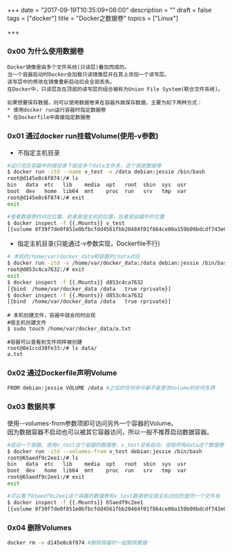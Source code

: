 +++
date = "2017-09-19T10:35:09+08:00"
description = ""
draft = false
tags = ["docker"]
title = "Docker之数据卷"
topics = ["Linux"]

+++

### 0x00 为什么使用数据卷
```
Docker镜像是由多个文件系统(只读层)叠加而成的。
当一个容器启动时Docker会加载只读镜像层并在其上添加一个读写层。
读写层中的修改在镜像重新启动后会全部丢失。
在Docker中，只读层及在顶部的读写层的组合被称为Union File System(联合文件系统)。

如果想要保存数据，则可以使用数据卷来在容器外面保存数据，主要为如下两种方式：
* 使用docker run运行容器时指定数据卷
* 在Dockerfile中直接指定数据卷
```

### 0x01 通过docker run挂载Volume(使用-v参数)
* 不指定主机目录

```bash
#运行完后容器中的根目录下就会多个data文件夹，这个就是数据卷
$ docker run -itd --name v_test -v /data debian:jessie /bin/bash
root@d145e8c6f874:/# ls
bin   data  etc   lib    media  opt   root  sbin  sys  usr
boot  dev   home  lib64  mnt    proc  run   srv   tmp  var
root@d145e8c6f874:/# exit
exit

#查看数据卷的对应位置，前者是宿主机的位置，后者是容器中的位置
$ docker inspect -f {{.Mounts}} v_test
[{volume 8f39f7de0f851e0bfbcfdd4561fbb20484f01f864ce00a159b09bdcdf743e068 /var/lib/docker/volumes/8f39f7de0f851e0bfbcfdd4561fbb20484f01f864ce00a159b09bdcdf743e068/_data /data local  true }]
```

* 指定主机目录(只能通过-v参数实现，Dockerfile不行)

```bash
# 本机的/home/var/docker_data和容器的/data对应
$ docker run -itd -v /home/var/docker_data:/data debian:jessie /bin/bash
root@d853c4ca7632:/# exit
exit
$ docker inspect -f {{.Mounts}} d853c4ca7632
[{bind  /home/var/docker_data /data   true rprivate}]
$ docker inspect -f {{.Mounts}} d853c4ca7632
[{bind  /home/var/docker_data /data   true rprivate}]
```

```
# 本机创建文件，容器中就会同时出现
#宿主机创建文件
$ sudo touch /home/var/docker_data/a.txt

#容器可以查看到文件同样被创建
root@8e1ccd30fe33:/# ls data/
a.txt
```

### 0x02 通过Dockerfile声明Volume
```bash
FROM debian:jessie VOLUME /data #之后的任何命令都不能更改Volume的任何东西
```

### 0x03 数据共享
使用--volumes-from参数项即可访问另外一个容器的Volume。  
因为数据容器不启动也可以被其它容器访问，所以一般不推荐启动数据容器。
```bash
#启动一个容器，使用v_test这个容器的数据卷，v_test没有启动，但依然有data这个数据卷
$ docker run -itd --volumes-from v_test debian:jessie /bin/bash
root@65aedf9c2ee1:/# ls
bin   data  etc   lib    media  opt   root  sbin  sys  usr
boot  dev   home  lib64  mnt    proc  run   srv   tmp  var
root@65aedf9c2ee1:/# exit
exit

#可以看下65aedf9c2ee1这个容器的数据卷和v_test数据卷在宿主机对应的是同一个文件夹
$ docker inspect -f {{.Mounts}} 65aedf9c2ee1
[{volume 8f39f7de0f851e0bfbcfdd4561fbb20484f01f864ce00a159b09bdcdf743e068 /var/lib/docker/volumes/8f39f7de0f851e0bfbcfdd4561fbb20484f01f864ce00a159b09bdcdf743e068/_data /data local  true }]
```

### 0x04 删除Volumes
```bash
docker rm -v d145e8c6f874 #删除容器时一起删除数据
```